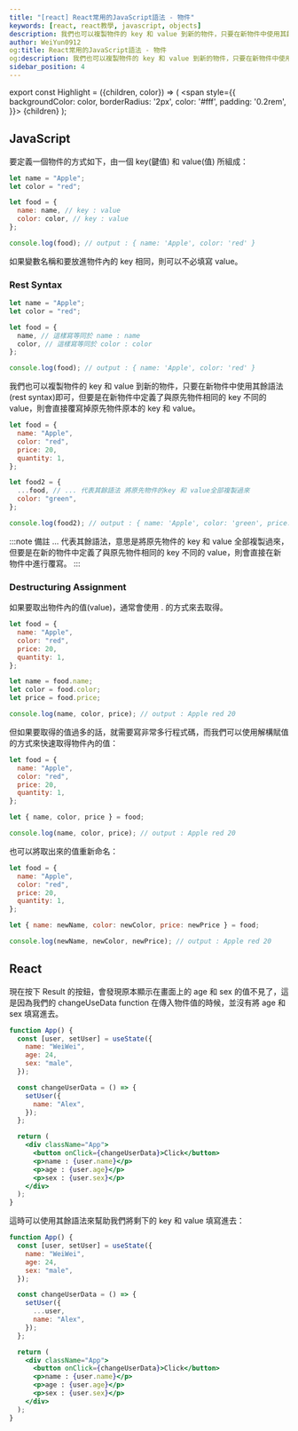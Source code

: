 ```yaml
---
title: "[react] React常用的JavaScript語法 - 物件"
keywords: [react, react教學, javascript, objects]
description: 我們也可以複製物件的 key 和 value 到新的物件，只要在新物件中使用其餘語法(rest syntax)即可。
author: WeiYun0912
og:title: React常用的JavaScript語法 - 物件
og:description: 我們也可以複製物件的 key 和 value 到新的物件，只要在新物件中使用其餘語法(rest syntax)即可。
sidebar_position: 4
---
```


export const Highlight = ({children, color}) => (
<span
style={{
      backgroundColor: color,
      borderRadius: '2px',
      color: '#fff',
      padding: '0.2rem',
    }}>
{children}
</span>
);

## JavaScript

要定義一個物件的方式如下，由一個 key(鍵值) 和 value(值) 所組成：

```js title='index.js' showLineNumbers
let name = "Apple";
let color = "red";

let food = {
  name: name, // key : value
  color: color, // key : value
};

console.log(food); // output : { name: 'Apple', color: 'red' }
```

如果變數名稱和要放進物件內的 key 相同，則可以不必填寫 value。

### Rest Syntax

```js title='index.js' showLineNumbers
let name = "Apple";
let color = "red";

let food = {
  name, // 這樣寫等同於 name : name
  color, // 這樣寫等同於 color : color
};

console.log(food); // output : { name: 'Apple', color: 'red' }
```

我們也可以複製物件的 key 和 value 到新的物件，只要在新物件中使用其餘語法(rest syntax)即可，但要是在新物件中定義了與原先物件相同的 key 不同的 value，則會直接覆寫掉原先物件原本的 key 和 value。

```js title='index.js' showLineNumbers
let food = {
  name: "Apple",
  color: "red",
  price: 20,
  quantity: 1,
};

let food2 = {
  ...food, // ... 代表其餘語法 將原先物件的key 和 value全部複製過來
  color: "green",
};

console.log(food2); // output : { name: 'Apple', color: 'green', price: 20, quantity: 1 }
```

:::note 備註
... 代表其餘語法，意思是將原先物件的 key 和 value 全部複製過來，但要是在新的物件中定義了與原先物件相同的 key 不同的 value，則會直接在新物件中進行覆寫。
:::

### Destructuring Assignment

如果要取出物件內的值(value)，通常會使用 <Highlight color="gray">.</Highlight> 的方式來去取得。

```js title='index.js' showLineNumbers
let food = {
  name: "Apple",
  color: "red",
  price: 20,
  quantity: 1,
};

let name = food.name;
let color = food.color;
let price = food.price;

console.log(name, color, price); // output : Apple red 20
```

但如果要取得的值過多的話，就需要寫非常多行程式碼，而我們可以使用解構賦值的方式來快速取得物件內的值：

```js title='index.js' showLineNumbers
let food = {
  name: "Apple",
  color: "red",
  price: 20,
  quantity: 1,
};

let { name, color, price } = food;

console.log(name, color, price); // output : Apple red 20
```

也可以將取出來的值重新命名：

```js title='index.js' showLineNumbers
let food = {
  name: "Apple",
  color: "red",
  price: 20,
  quantity: 1,
};

let { name: newName, color: newColor, price: newPrice } = food;

console.log(newName, newColor, newPrice); // output : Apple red 20
```

## React

現在按下 Result 的按鈕，會發現原本顯示在畫面上的 age 和 sex 的值不見了，這是因為我們的 <Highlight color="gray">changeUseData</Highlight> function 在傳入物件值的時候，並沒有將 age 和 sex 填寫進去。

```jsx title='App.js' showLineNumbers live
function App() {
  const [user, setUser] = useState({
    name: "WeiWei",
    age: 24,
    sex: "male",
  });

  const changeUserData = () => {
    setUser({
      name: "Alex",
    });
  };

  return (
    <div className="App">
      <button onClick={changeUserData}>Click</button>
      <p>name : {user.name}</p>
      <p>age : {user.age}</p>
      <p>sex : {user.sex}</p>
    </div>
  );
}
```

這時可以使用其餘語法來幫助我們將剩下的 key 和 value 填寫進去：

```jsx title='App.js' showLineNumbers live
function App() {
  const [user, setUser] = useState({
    name: "WeiWei",
    age: 24,
    sex: "male",
  });

  const changeUserData = () => {
    setUser({
      ...user,
      name: "Alex",
    });
  };

  return (
    <div className="App">
      <button onClick={changeUserData}>Click</button>
      <p>name : {user.name}</p>
      <p>age : {user.age}</p>
      <p>sex : {user.sex}</p>
    </div>
  );
}
```
